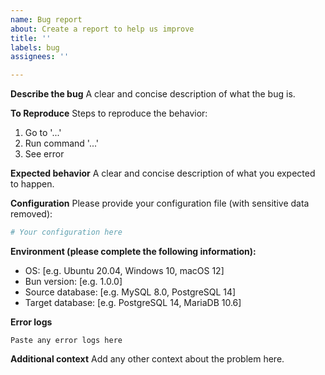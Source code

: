 ```yaml
---
name: Bug report
about: Create a report to help us improve
title: ''
labels: bug
assignees: ''

---
```


**Describe the bug**
A clear and concise description of what the bug is.

**To Reproduce**
Steps to reproduce the behavior:
1. Go to '...'
2. Run command '...'
3. See error

**Expected behavior**
A clear and concise description of what you expected to happen.

**Configuration**
Please provide your configuration file (with sensitive data removed):

```yaml
# Your configuration here
```

**Environment (please complete the following information):**
- OS: [e.g. Ubuntu 20.04, Windows 10, macOS 12]
- Bun version: [e.g. 1.0.0]
- Source database: [e.g. MySQL 8.0, PostgreSQL 14]
- Target database: [e.g. PostgreSQL 14, MariaDB 10.6]

**Error logs**
```
Paste any error logs here
```

**Additional context**
Add any other context about the problem here.
